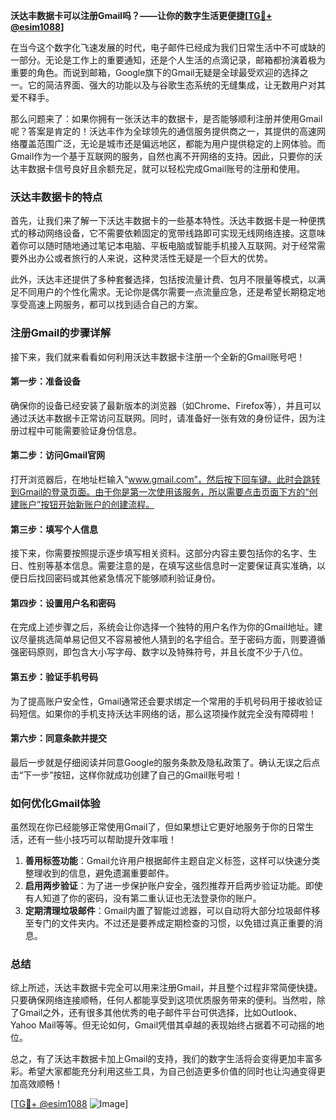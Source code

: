 **沃达丰数据卡可以注册Gmail吗？——让你的数字生活更便捷[[TG💪+ @esim1088](https://t.me/s/esim1088)]**

在当今这个数字化飞速发展的时代，电子邮件已经成为我们日常生活中不可或缺的一部分。无论是工作上的重要通知，还是个人生活的点滴记录，邮箱都扮演着极为重要的角色。而说到邮箱，Google旗下的Gmail无疑是全球最受欢迎的选择之一。它的简洁界面、强大的功能以及与谷歌生态系统的无缝集成，让无数用户对其爱不释手。

那么问题来了：如果你拥有一张沃达丰的数据卡，是否能够顺利注册并使用Gmail呢？答案是肯定的！沃达丰作为全球领先的通信服务提供商之一，其提供的高速网络覆盖范围广泛，无论是城市还是偏远地区，都能为用户提供稳定的上网体验。而Gmail作为一个基于互联网的服务，自然也离不开网络的支持。因此，只要你的沃达丰数据卡信号良好且余额充足，就可以轻松完成Gmail账号的注册和使用。

### 沃达丰数据卡的特点

首先，让我们来了解一下沃达丰数据卡的一些基本特性。沃达丰数据卡是一种便携式的移动网络设备，它不需要依赖固定的宽带线路即可实现无线网络连接。这意味着你可以随时随地通过笔记本电脑、平板电脑或智能手机接入互联网。对于经常需要外出办公或者旅行的人来说，这种灵活性无疑是一个巨大的优势。

此外，沃达丰还提供了多种套餐选择，包括按流量计费、包月不限量等模式，以满足不同用户的个性化需求。无论你是偶尔需要一点流量应急，还是希望长期稳定地享受高速上网服务，都可以找到适合自己的方案。

### 注册Gmail的步骤详解

接下来，我们就来看看如何利用沃达丰数据卡注册一个全新的Gmail账号吧！

#### 第一步：准备设备
确保你的设备已经安装了最新版本的浏览器（如Chrome、Firefox等），并且可以通过沃达丰数据卡正常访问互联网。同时，请准备好一张有效的身份证件，因为注册过程中可能需要验证身份信息。

#### 第二步：访问Gmail官网
打开浏览器后，在地址栏输入“www.gmail.com”，然后按下回车键。此时会跳转到Gmail的登录页面。由于你是第一次使用该服务，所以需要点击页面下方的“创建账户”按钮开始新账户的创建流程。

#### 第三步：填写个人信息
接下来，你需要按照提示逐步填写相关资料。这部分内容主要包括你的名字、生日、性别等基本信息。需要注意的是，在填写这些信息时一定要保证真实准确，以便日后找回密码或其他紧急情况下能够顺利验证身份。

#### 第四步：设置用户名和密码
在完成上述步骤之后，系统会让你选择一个独特的用户名作为你的Gmail地址。建议尽量挑选简单易记但又不容易被他人猜到的名字组合。至于密码方面，则要遵循强密码原则，即包含大小写字母、数字以及特殊符号，并且长度不少于八位。

#### 第五步：验证手机号码
为了提高账户安全性，Gmail通常还会要求绑定一个常用的手机号码用于接收验证码短信。如果你的手机支持沃达丰网络的话，那么这项操作就完全没有障碍啦！

#### 第六步：同意条款并提交
最后一步就是仔细阅读并同意Google的服务条款及隐私政策了。确认无误之后点击“下一步”按钮，这样你就成功创建了自己的Gmail账号啦！

### 如何优化Gmail体验

虽然现在你已经能够正常使用Gmail了，但如果想让它更好地服务于你的日常生活，还有一些小技巧可以帮助提升效率哦！

1. **善用标签功能**：Gmail允许用户根据邮件主题自定义标签，这样可以快速分类整理收到的信息，避免遗漏重要邮件。
2. **启用两步验证**：为了进一步保护账户安全，强烈推荐开启两步验证功能。即使有人知道了你的密码，没有第二重认证也无法登录你的账户。
3. **定期清理垃圾邮件**：Gmail内置了智能过滤器，可以自动将大部分垃圾邮件移至专门的文件夹内。不过还是要养成定期检查的习惯，以免错过真正重要的消息。

### 总结

综上所述，沃达丰数据卡完全可以用来注册Gmail，并且整个过程非常简便快捷。只要确保网络连接顺畅，任何人都能享受到这项优质服务带来的便利。当然啦，除了Gmail之外，还有很多其他优秀的电子邮件平台可供选择，比如Outlook、Yahoo Mail等等。但无论如何，Gmail凭借其卓越的表现始终占据着不可动摇的地位。

总之，有了沃达丰数据卡加上Gmail的支持，我们的数字生活将会变得更加丰富多彩。希望大家都能充分利用这些工具，为自己创造更多价值的同时也让沟通变得更加高效顺畅！

[[TG💪+ @esim1088](https://t.me/s/esim1088) ![Image](https://i.postimg.cc/4NQfJmqS/Snipaste-2025-05-13-00-14-12.png)]